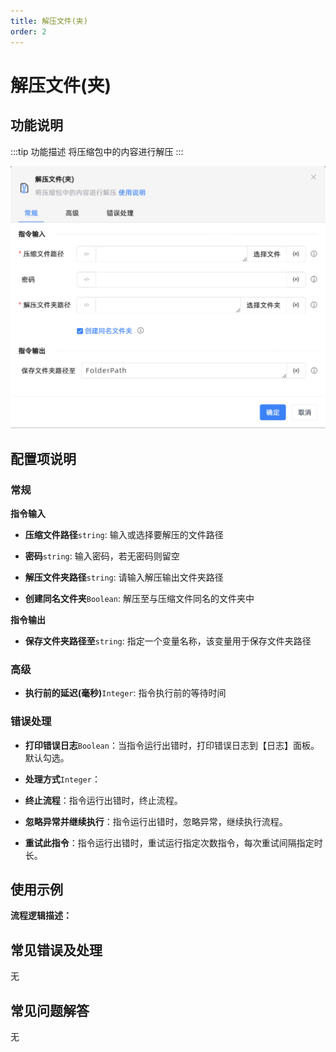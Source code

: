 ```yaml
---
title: 解压文件(夹)
order: 2
---
```


# 解压文件(夹)

## 功能说明

:::tip 功能描述
将压缩包中的内容进行解压
:::

![解压文件(夹)](../../../assets/解压文件(夹)_command.png)

## 配置项说明

### 常规

**指令输入**

- **压缩文件路径**`string`: 输入或选择要解压的文件路径

- **密码**`string`: 输入密码，若无密码则留空

- **解压文件夹路径**`string`: 请输入解压输出文件夹路径

- **创建同名文件夹**`Boolean`: 解压至与压缩文件同名的文件夹中


**指令输出**

- **保存文件夹路径至**`string`: 指定一个变量名称，该变量用于保存文件夹路径

### 高级

- **执行前的延迟(毫秒)**`Integer`: 指令执行前的等待时间

### 错误处理

- **打印错误日志**`Boolean`：当指令运行出错时，打印错误日志到【日志】面板。默认勾选。

- **处理方式**`Integer`：

 - **终止流程**：指令运行出错时，终止流程。

 - **忽略异常并继续执行**：指令运行出错时，忽略异常，继续执行流程。

 - **重试此指令**：指令运行出错时，重试运行指定次数指令，每次重试间隔指定时长。

## 使用示例

**流程逻辑描述：** 

## 常见错误及处理

无

## 常见问题解答

无

